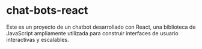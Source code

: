 # chat-bots-react
Este es un proyecto de un chatbot desarrollado con React, una biblioteca de JavaScript ampliamente utilizada para construir interfaces de usuario interactivas y escalables.
